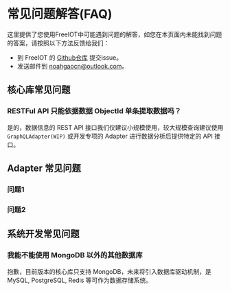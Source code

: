 # 常见问题解答(FAQ)

这里提供了您使用FreeIOT中可能遇到问题的解答，如您在本页面内未能找到问题的答案，请按照以下方法反馈给我们：

- 到 FreeIOT 的 [Github仓库](https://github.com/noahziheng/freeiot) 提交issue。
- 发送邮件到 [noahgaocn@outlook.com](mailto:noahgaocn@outlook.com)。

## 核心库常见问题

<span id="core"></span>

### RESTFul API 只能依据数据 ObjectId 单条提取数据吗？

<span id="core-1"></span>
是的，数据信息的 REST API 接口我们仅建议小规模使用，较大规模查询建议使用 `GraphQLAdapter(WIP)` 或开发专项的 Adapter 进行数据分析后提供特定的 API 接口。

## Adapter 常见问题

<span id="adapter"></span>

### 问题1

<span id="adapter-1"></span>

### 问题2

<span id="adapter-2"></span>

## 系统开发常见问题

<span id="system"></span>

### 我能不能使用 MongoDB 以外的其他数据库

<span id="system-1"></span>
抱歉，目前版本的核心库只支持 MongoDB，未来将引入数据库驱动机制，是 MySQL, PostgreSQL, Redis 等可作为数据存储系统。
